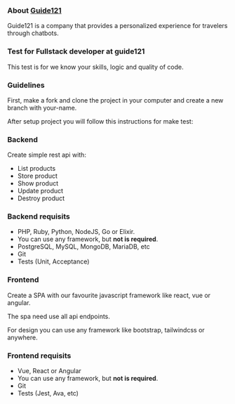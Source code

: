### About [Guide121](https://guide121.com)
Guide121 is a company that provides a personalized experience for travelers through chatbots.

### Test for Fullstack developer at guide121
This test is for we know your skills, logic and quality of code.

### Guidelines
First, make a fork and clone the project in your computer and create a new branch with your-name.

After setup project you will follow this instructions for make test:

### Backend
Create simple rest api with:

* List products
* Store product
* Show product
* Update product
* Destroy product

### Backend requisits
* PHP, Ruby, Python, NodeJS, Go or Elixir.
* You can use any framework, but **not is required**.
* PostgreSQL, MySQL, MongoDB, MariaDB, etc
* Git
* Tests (Unit, Acceptance)

###  Frontend
Create a SPA with our favourite javascript framework like react, vue or angular.

The spa need use all api endpoints.

For design you can use any framework like bootstrap, tailwindcss or anywhere.

### Frontend requisits
* Vue, React or Angular
* You can use any framework, but **not is required**.
* Git
* Tests (Jest, Ava, etc)